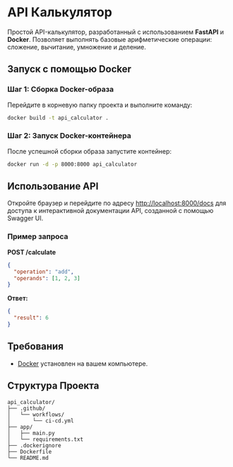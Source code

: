 
# API Калькулятор

Простой API-калькулятор, разработанный с использованием **FastAPI** и **Docker**. Позволяет выполнять базовые арифметические операции: сложение, вычитание, умножение и деление.

## Запуск с помощью Docker

### Шаг 1: Сборка Docker-образа

Перейдите в корневую папку проекта и выполните команду:

```bash
docker build -t api_calculator .
```

### Шаг 2: Запуск Docker-контейнера

После успешной сборки образа запустите контейнер:

```bash
docker run -d -p 8000:8000 api_calculator
```

## Использование API

Откройте браузер и перейдите по адресу [http://localhost:8000/docs](http://localhost:8000/docs) для доступа к интерактивной документации API, созданной с помощью Swagger UI.

### Пример запроса

**POST /calculate**

```json
{
  "operation": "add",
  "operands": [1, 2, 3]
}
```

**Ответ:**

```json
{
  "result": 6
}
```

## Требования

- [Docker](https://www.docker.com/get-started) установлен на вашем компьютере.

## Структура Проекта

```
api_calculator/
├── .github/
│   └── workflows/
│       └── ci-cd.yml
├── app/
│   ├── main.py
│   └── requirements.txt
├── .dockerignore
├── Dockerfile
└── README.md
```

